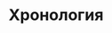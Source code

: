 ---
title: "Хронология"
description: "Это раздел Введение на веб-сайте Колесо Небес, который представляет увлекательный рассказ, исследующий гипотезу о том, что продвинутая внеземная цивилизация, Элохим, сыграла ключевую роль в создании и развитии жизни на Земле. Рассказ погружается в различные аспекты этой теории, от основ цивилизации и религиозного синкретизма до концепции интеллектуального дизайна и потенциального великого пробуждения человеческого сознания. Нарратив переосмысливает древние писания и исторические события, предлагая космическую связь между человечеством и внеземными существами. Каждая глава приглашает читателей в путешествие, стимулирующее к размышлениям, бросающее вызов традиционным взглядам и поощряющее изучение космического происхождения и судьбы человечества."
chapter: "2"
weight: 200
---